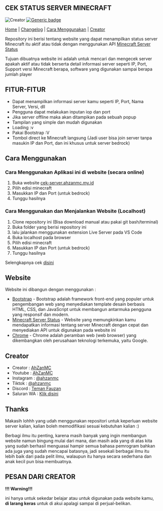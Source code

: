 ## CEK STATUS SERVER MINECRAFT

![Creator](https://img.shields.io/badge/Author-AhZanMC-yellow)
[![Generic badge](https://img.shields.io/badge/Release-version1-purple.svg)](https://shields.io/)

[Home](README.md) | [Changelog](Changelog.md) | [Cara Menggunakan](#cara-menggunakan) | [Creator](#creator)

Repository ini berisi tentang website yang dapat menampilkan status server Minecraft itu aktif atau tidak dengan menggunakan API [Minecraft Server Status](https://mcsrvstat.us/)

Tujuan dibuatnya website ini adalah untuk mencari dan mengecek server apakah aktif atau tidak berserta detail informasi server seperti IP, Port, Support versi Minecraft berapa, software yang digunakan sampai berapa jumlah player

## FITUR-FITUR
- Dapat menampilkan informasi server kamu seperti IP, Port, Nama Server, Versi, dll
- Pengguna dapat melakukan inputan iop dan port
- Jika server offline maka akan ditampikan pada sebuah popup
- Tampilan yang simple dan mudah digunakan
- Loading :v
- Pakai Bootstrap :V
- Tombol direct ke Minecraft langsung (Jadi user bisa join server tanpa masukin IP dan Port, dan ini khusus untuk server bedrock)

## Cara Menggunakan

### Cara Menggunakan Aplikasi ini di website (secara online)

1. Buka website [cek-server.ahzanmc.my.id](https://cek-server.ahzanmc.my.id/)
1. Pilih edisi minecraft
2. Masukkan IP dan Port (untuk bedrock)
3. Tunggu hasilnya

### Cara Menggunakan dan Menjalankan Website (Localhost)

1. Clone repository ini (Bisa download manual atau pakai git bash/terminal)
2. Buka folder yang berisi repository ini
3. lalu jalankan menggunakan extension Live Server pada VS Code
4. Buka localhost pada browser
5. Pilih edisi minecraft
6. Masukkan IP dan Port (untuk bedrock)
7. Tunggu hasilnya

Selengkapnya cek [disini](https://api.mcsrvstat.us/)

## Website
Website ini dibangun dengan menggunakan :
- [Bootstrap](https://getbootstrap.com/) - Bootstrap adalah framework front-end yang populer untuk pengembangan web yang menyediakan template desain berbasis HTML, CSS, dan JavaScript untuk membangun antarmuka pengguna yang responsif dan modern.
- [Minecraft Server Status](https://mcsrvstat.us/) - Website yang memungkinkan kamu mendapatkan informasi tentang server Minecraft dengan cepat dan menyediakan API untuk digunakan pada website ini
- [Chrome](https://www.google.com/intl/id/chrome/) - Chrome adalah peramban web (web browser) yang dikembangkan oleh perusahaan teknologi terkemuka, yaitu Google.

## Creator
- Creator : [AhZanMC](https://bio-link.ahzanmc.my.id/)
- Youtube : [AhZanMC](https://youtube.com/c/AhZanMC)
- Instagram : [@ahzanmc](https://www.instagram.com/ahzanmc/)
- Tiktok : [@ahzanmc](http://tiktok.com/@ahzanmc)
- Discord : [Teman Fauzan](https://ahzanmc.my.id/discord)
- Saluran WA : [Klik disini](https://whatsapp.com/channel/0029VaWN5AR05MUmTwwxfj3K)

## Thanks
Makasih lohhh yang udah menggunakan repositori untuk keperluan website server kalian, kalian boleh memodifikasi sesuai kebutuhan kalian :)

Berbagi ilmu itu penting, karena masih banyak yang ingin membangun website namun bingung mulai dari mana, dan masih ada yang di atas kita yang sudah berhasil menguasai hampir semua bahasa pemrogram bahkan ada juga yang sudah mencapai batasnya, jadi sesekali berbagai ilmu itu lebih baik dari pada pelit ilmu, walaupun itu hanya secara sederhana dan anak kecil pun bisa membuatnya.

## PESAN DARI CREATOR

**!!! Warning!!!**

ini hanya untuk sekedar belajar atau untuk digunakan pada website kamu, **di larang keras** untuk di akui apalagi sampai di perjual-belikan.
